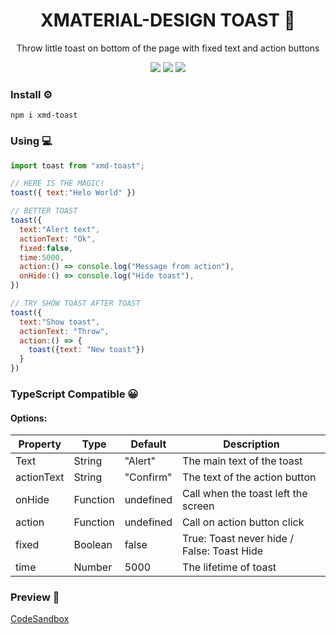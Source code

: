 <div align="center">
  <h1>XMATERIAL-DESIGN TOAST 🍞</h1>
  <p>Throw little toast on bottom of the page with fixed text and action buttons</p>
  <img src="https://img.shields.io/badge/license-MIT-blue.svg">
  <img src="https://img.shields.io/badge/build-passing-brightgreen.svg">
  <img src="https://badge.fury.io/js/xmd-toast.svg">
</div>

### Install ⚙️
``` 
npm i xmd-toast
```

### Using 💻
```javascript
import toast from "xmd-toast";

// HERE IS THE MAGIC!
toast({ text:"Helo World" })

// BETTER TOAST
toast({
  text:"Alert text",
  actionText: "Ok",
  fixed:false,
  time:5000,
  action:() => console.log("Message from action"),
  onHide:() => console.log("Hide toast"),
})

// TRY SHOW TOAST AFTER TOAST
toast({
  text:"Show toast",
  actionText: "Throw",
  action:() => {
    toast({text: "New toast"})
  }
})
```

### TypeScript Compatible 😀
#### Options:

| Property   | Type     | Default   | Description                                |
| ---------- | -------- | --------- | ------------------------------------------ |
| Text       | String   | "Alert"   | The main text of the toast                 | 
| actionText | String   | "Confirm" | The text of the action button              | 
| onHide     | Function | undefined | Call when the toast left the screen        | 
| action     | Function | undefined | Call on action button click                | 
| fixed      | Boolean  | false     | True: Toast never hide / False: Toast Hide | 
| time       | Number   | 5000      | The lifetime of toast                      | 

### Preview 👀
[CodeSandbox](https://codesandbox.io/embed/peaceful-fire-vvlc5?expanddevtools=1&fontsize=14&hidenavigation=1&theme=dark)